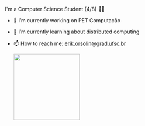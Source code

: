 


I'm a Computer Science Student (4/8)  👨‍💻 

- 🔭 I’m currently working on PET Computação  
- 🌱 I’m currently learning about distributed computing
- 📫 How to reach me: erik.orsolin@grad.ufsc.br
 
  <div>
  <a href="https://github.com/erikorsolin">
  <img height="180em" src="https://github-readme-stats.vercel.app/api?username=erikorsolin&show_icons=true&theme=github_dark"/>
</div><br>
  




